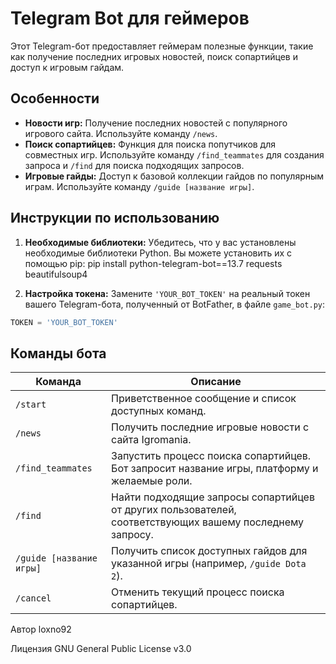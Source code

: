 # Telegram Bot для геймеров

Этот Telegram-бот предоставляет геймерам полезные функции, такие как получение последних игровых новостей, поиск сопартийцев и доступ к игровым гайдам.

## Особенности

* **Новости игр:** Получение последних новостей с популярного игрового сайта. Используйте команду `/news`.
* **Поиск сопартийцев:** Функция для поиска попутчиков для совместных игр. Используйте команду `/find_teammates` для создания запроса и `/find` для поиска подходящих запросов.
* **Игровые гайды:** Доступ к базовой коллекции гайдов по популярным играм. Используйте команду `/guide [название игры]`.

## Инструкции по использованию

1. **Необходимые библиотеки:**
   Убедитесь, что у вас установлены необходимые библиотеки Python. Вы можете установить их с помощью pip: pip install python-telegram-bot==13.7 requests beautifulsoup4
      
2. **Настройка токена:**
Замените `'YOUR_BOT_TOKEN'` на реальный токен вашего Telegram-бота, полученный от BotFather, в файле `game_bot.py`:
```python
TOKEN = 'YOUR_BOT_TOKEN'
```

## Команды бота

| Команда             | Описание                                                                                                |
|----------------------|---------------------------------------------------------------------------------------------------------|
| `/start`             | Приветственное сообщение и список доступных команд.                                                    |
| `/news`              | Получить последние игровые новости с сайта Igromania.                                                   |
| `/find_teammates`    | Запустить процесс поиска сопартийцев. Бот запросит название игры, платформу и желаемые роли.              |
| `/find`              | Найти подходящие запросы сопартийцев от других пользователей, соответствующих вашему последнему запросу. |
| `/guide [название игры]` | Получить список доступных гайдов для указанной игры (например, `/guide Dota 2`).                          |
| `/cancel`           | Отменить текущий процесс поиска сопартийцев.                                                            |


Автор
loxno92

Лицензия
GNU General Public License v3.0
